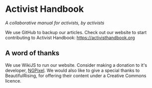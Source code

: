 # Activist Handbook
*A collaborative manual for activists, by activists*

We use GitHub to backup our articles. Check out our website to start contributing to Activist Handbook: https://activisthandbook.org

## A word of thanks
We use WikiJS to run our website. Consider making a donation to it's developer, [NGPixel](https://github.com/sponsors/NGPixel). We would also like to give a special thanks to BeautifulRising, for offering their content under a Creative Commons licence.
